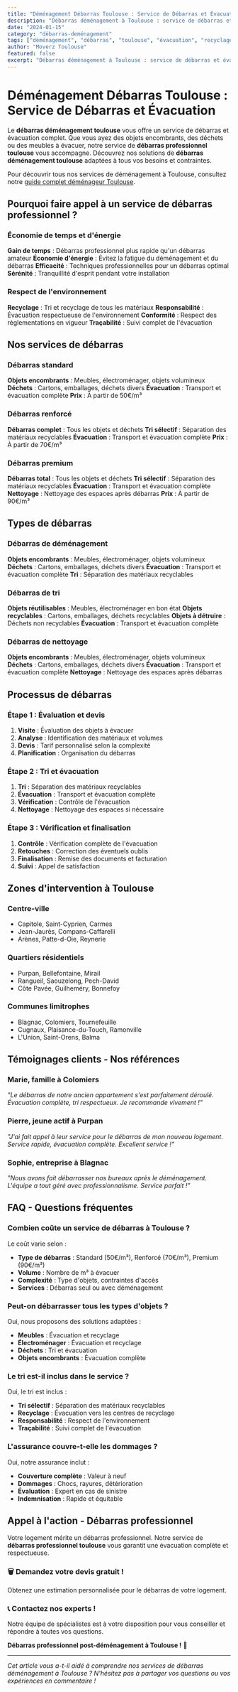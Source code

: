 ```yaml
---
title: "Déménagement Débarras Toulouse : Service de Débarras et Évacuation"
description: "Débarras déménagement à Toulouse : service de débarras et évacuation. Équipe professionnelle, évacuation complète, recyclage responsable. Devis gratuit."
date: "2024-01-15"
category: "débarras-deménagement"
tags: ["déménagement", "débarras", "toulouse", "évacuation", "recyclage"]
author: "Moverz Toulouse"
featured: false
excerpt: "Débarras déménagement à Toulouse : service de débarras et évacuation. Équipe professionnelle, évacuation complète, recyclage responsable."
---
```


# Déménagement Débarras Toulouse : Service de Débarras et Évacuation

Le **débarras déménagement toulouse** vous offre un service de débarras et évacuation complet. Que vous ayez des objets encombrants, des déchets ou des meubles à évacuer, notre service de **débarras professionnel toulouse** vous accompagne. Découvrez nos solutions de **débarras déménagement toulouse** adaptées à tous vos besoins et contraintes.

Pour découvrir tous nos services de déménagement à Toulouse, consultez notre [guide complet déménageur Toulouse](/blog/demenageur-toulouse).

## Pourquoi faire appel à un service de débarras professionnel ?

### Économie de temps et d'énergie

**Gain de temps** : Débarras professionnel plus rapide qu'un débarras amateur
**Économie d'énergie** : Évitez la fatigue du déménagement et du débarras
**Efficacité** : Techniques professionnelles pour un débarras optimal
**Sérénité** : Tranquillité d'esprit pendant votre installation

### Respect de l'environnement

**Recyclage** : Tri et recyclage de tous les matériaux
**Responsabilité** : Évacuation respectueuse de l'environnement
**Conformité** : Respect des réglementations en vigueur
**Traçabilité** : Suivi complet de l'évacuation

## Nos services de débarras

### Débarras standard

**Objets encombrants** : Meubles, électroménager, objets volumineux
**Déchets** : Cartons, emballages, déchets divers
**Évacuation** : Transport et évacuation complète
**Prix** : À partir de 50€/m³

### Débarras renforcé

**Débarras complet** : Tous les objets et déchets
**Tri sélectif** : Séparation des matériaux recyclables
**Évacuation** : Transport et évacuation complète
**Prix** : À partir de 70€/m³

### Débarras premium

**Débarras total** : Tous les objets et déchets
**Tri sélectif** : Séparation des matériaux recyclables
**Évacuation** : Transport et évacuation complète
**Nettoyage** : Nettoyage des espaces après débarras
**Prix** : À partir de 90€/m³

## Types de débarras

### Débarras de déménagement

**Objets encombrants** : Meubles, électroménager, objets volumineux
**Déchets** : Cartons, emballages, déchets divers
**Évacuation** : Transport et évacuation complète
**Tri** : Séparation des matériaux recyclables

### Débarras de tri

**Objets réutilisables** : Meubles, électroménager en bon état
**Objets recyclables** : Cartons, emballages, déchets recyclables
**Objets à détruire** : Déchets non recyclables
**Évacuation** : Transport et évacuation complète

### Débarras de nettoyage

**Objets encombrants** : Meubles, électroménager, objets volumineux
**Déchets** : Cartons, emballages, déchets divers
**Évacuation** : Transport et évacuation complète
**Nettoyage** : Nettoyage des espaces après débarras

## Processus de débarras

### Étape 1 : Évaluation et devis

1. **Visite** : Évaluation des objets à évacuer
2. **Analyse** : Identification des matériaux et volumes
3. **Devis** : Tarif personnalisé selon la complexité
4. **Planification** : Organisation du débarras

### Étape 2 : Tri et évacuation

1. **Tri** : Séparation des matériaux recyclables
2. **Évacuation** : Transport et évacuation complète
3. **Vérification** : Contrôle de l'évacuation
4. **Nettoyage** : Nettoyage des espaces si nécessaire

### Étape 3 : Vérification et finalisation

1. **Contrôle** : Vérification complète de l'évacuation
2. **Retouches** : Correction des éventuels oublis
3. **Finalisation** : Remise des documents et facturation
4. **Suivi** : Appel de satisfaction

## Zones d'intervention à Toulouse

### Centre-ville
- Capitole, Saint-Cyprien, Carmes
- Jean-Jaurès, Compans-Caffarelli
- Arènes, Patte-d-Oie, Reynerie

### Quartiers résidentiels
- Purpan, Bellefontaine, Mirail
- Rangueil, Saouzelong, Pech-David
- Côte Pavée, Guilheméry, Bonnefoy

### Communes limitrophes
- Blagnac, Colomiers, Tournefeuille
- Cugnaux, Plaisance-du-Touch, Ramonville
- L'Union, Saint-Orens, Balma

## Témoignages clients - Nos références

### Marie, famille à Colomiers
*"Le débarras de notre ancien appartement s'est parfaitement déroulé. Évacuation complète, tri respectueux. Je recommande vivement !"*

### Pierre, jeune actif à Purpan
*"J'ai fait appel à leur service pour le débarras de mon nouveau logement. Service rapide, évacuation complète. Excellent service !"*

### Sophie, entreprise à Blagnac
*"Nous avons fait débarrasser nos bureaux après le déménagement. L'équipe a tout géré avec professionnalisme. Service parfait !"*

## FAQ - Questions fréquentes

### Combien coûte un service de débarras à Toulouse ?

Le coût varie selon :
- **Type de débarras** : Standard (50€/m³), Renforcé (70€/m³), Premium (90€/m³)
- **Volume** : Nombre de m³ à évacuer
- **Complexité** : Type d'objets, contraintes d'accès
- **Services** : Débarras seul ou avec déménagement

### Peut-on débarrasser tous les types d'objets ?

Oui, nous proposons des solutions adaptées :
- **Meubles** : Évacuation et recyclage
- **Électroménager** : Évacuation et recyclage
- **Déchets** : Tri et évacuation
- **Objets encombrants** : Évacuation complète

### Le tri est-il inclus dans le service ?

Oui, le tri est inclus :
- **Tri sélectif** : Séparation des matériaux recyclables
- **Recyclage** : Évacuation vers les centres de recyclage
- **Responsabilité** : Respect de l'environnement
- **Traçabilité** : Suivi complet de l'évacuation

### L'assurance couvre-t-elle les dommages ?

Oui, notre assurance inclut :
- **Couverture complète** : Valeur à neuf
- **Dommages** : Chocs, rayures, détérioration
- **Évaluation** : Expert en cas de sinistre
- **Indemnisation** : Rapide et équitable

## Appel à l'action - Débarras professionnel

Votre logement mérite un débarras professionnel. Notre service de **débarras professionnel toulouse** vous garantit une évacuation complète et respectueuse.

### 🗑️ **Demandez votre devis gratuit !**

Obtenez une estimation personnalisée pour le débarras de votre logement.

### 📞 **Contactez nos experts !**

Notre équipe de spécialistes est à votre disposition pour vous conseiller et répondre à toutes vos questions.

**Débarras professionnel post-déménagement à Toulouse !** 🚚

---

*Cet article vous a-t-il aidé à comprendre nos services de débarras déménagement à Toulouse ? N'hésitez pas à partager vos questions ou vos expériences en commentaire !*

